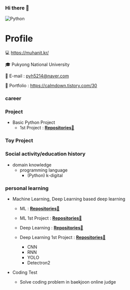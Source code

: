 ### Hi there 👋
<!-- add banner plz -->
![Python](https://img.shields.io/badge/-Python-3178C6?style=flat-square&logo=Python&logoColor=white)

# Profile

💻 https://muhanit.kr/

🎓 Pukyong National University

📌 E-mail : pyh5214@naver.com

📰 Portfolio : https://calmdown.tistory.com/30

### career

### Project
- Basic Python Project
    - 1st Project : **[Repositories📘](https://github.com/minimini9951/Python-1st-Project.git)**

### Toy Project

### Social activity/education history
- domain knowledge
    - programming language
        - (Python) k-digital

### personal learning
    
- Machine Learning, Deep Learning based deep learning
    - ML : **[Repositories📘](https://github.com/minimini9951/Machine-Learning-with-Python.git)**
    - ML 1st Project : **[Repositories📘](https://github.com/minimini9951/ML-First-Project.git)**

    - Deep Learning : **[Repositories📘](https://github.com/minimini9951/Deep-Learning.git)**
    - Deep Learning 1st Project : **[Repositories📘](https://github.com/minimini9951/Deep-learning-1st-Project.git)**
        - CNN
        - RNN
        - YOLO
        - Detectron2
        
 - Coding Test
    - Solve coding problem in baekjoon online judge

<!--
**pyh5214/pyh5214** is a ✨ _special_ ✨ repository because its `README.md` (this file) appears on your GitHub profile.
-->
